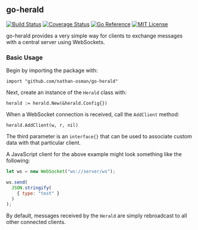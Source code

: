 ## go-herald

[![Build Status](https://travis-ci.com/nathan-osman/go-herald.svg?branch=main)](https://travis-ci.com/nathan-osman/go-herald)
[![Coverage Status](https://coveralls.io/repos/github/nathan-osman/go-herald/badge.svg?branch=main)](https://coveralls.io/github/nathan-osman/go-herald?branch=main)
[![Go Reference](https://pkg.go.dev/badge/github.com/nathan-osman/go-herald.svg)](https://pkg.go.dev/github.com/nathan-osman/go-herald)
[![MIT License](https://img.shields.io/badge/license-MIT-9370d8.svg?style=flat)](https://opensource.org/licenses/MIT)

go-herald provides a very simple way for clients to exchange messages with a central server using WebSockets.

### Basic Usage

Begin by importing the package with:

```golang
import "github.com/nathan-osman/go-herald"
```

Next, create an instance of the `Herald` class with:

```golang
herald := herald.New(&herald.Config{})
```

When a WebSocket connection is received, call the `AddClient` method:

```golang
herald.AddClient(w, r, nil)
```

The third parameter is an `interface{}` that can be used to associate custom data with that particular client.

A JavaScript client for the above example might look something like the following:

```javascript
let ws = new WebSocket("ws://server/ws");

ws.send(
  JSON.stringify(
    { type: "test" }
  )
);
```

By default, messages received by the `Herald` are simply rebroadcast to all other connected clients.
